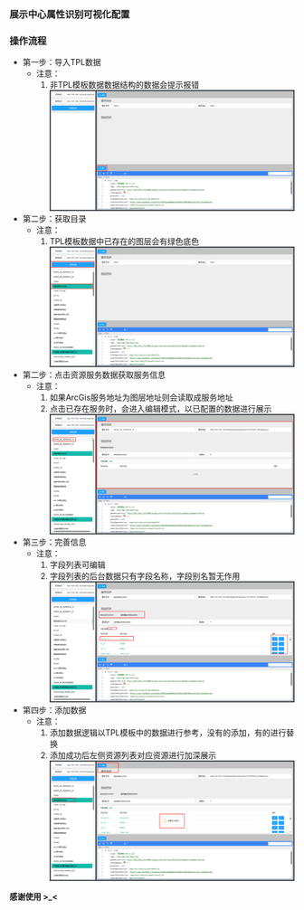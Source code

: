 ### 展示中心属性识别可视化配置

### 操作流程
- 第一步：导入TPL数据
    - 注意：
        1. 非TPL模板数据数据结构的数据会提示报错
![Alt text](/static/image/image.png)
- 第二步：获取目录
    - 注意：
        1. TPL模板数据中已存在的图层会有绿色底色
![Alt text](/static/image/image-1.png)
- 第二步：点击资源服务数据获取服务信息
    - 注意：
        1. 如果ArcGis服务地址为图层地址则会读取成服务地址
        2. 点击已存在服务时，会进入编辑模式，以已配置的数据进行展示
![Alt text](/static/image/image-2.png)
- 第三步：完善信息
    - 注意：
        1. 字段列表可编辑
        2. 字段列表的后台数据只有字段名称，字段别名暂无作用
![Alt text](/static/image/image-3.png)
- 第四步：添加数据
    - 注意：
        1. 添加数据逻辑以TPL模板中的数据进行参考，没有的添加，有的进行替换
        2. 添加成功后左侧资源列表对应资源进行加深展示
![Alt text](/static/image/image-4.png)

**感谢使用 >_<**